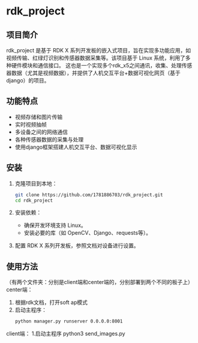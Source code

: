 # rdk_project

## 项目简介
rdk_project 是基于 RDK X 系列开发板的嵌入式项目，旨在实现多功能应用，如视频传输、红绿灯识别和传感器数据采集等。该项目基于 Linux 系统，利用了多种硬件模块和通信接口。
这也是一个实现多个rdk_x5之间通讯，收集、处理传感器数据（尤其是视频数据），并提供了人机交互平台+数据可视化网页（基于django）的项目。

## 功能特点
- 视频存储和图片传输
- 实时视频抽帧
- 多设备之间的网络通信
- 各种传感器数据的采集与处理
- 使用django框架搭建人机交互平台、数据可视化显示

## 安装
1. 克隆项目到本地：
    ```bash
    git clone https://github.com/1781886703/rdk_project.git
    cd rdk_project
    ```
2. 安装依赖：
    - 确保开发环境支持 Linux。
    - 安装必要的库（如 OpenCV、Django、requests等）。

3. 配置 RDK X 系列开发板，参照文档对设备进行设置。

## 使用方法
（有两个文件夹：分别是client端和center端的，分别部署到两个不同的板子上）
center端：
1. 根据rdk文档，打开soft ap模式
2. 启动主程序：
    ```bash
    python manager.py runserver 0.0.0.0:8001
    ```
client端：
1.启动主程序
python3 send_images.py
